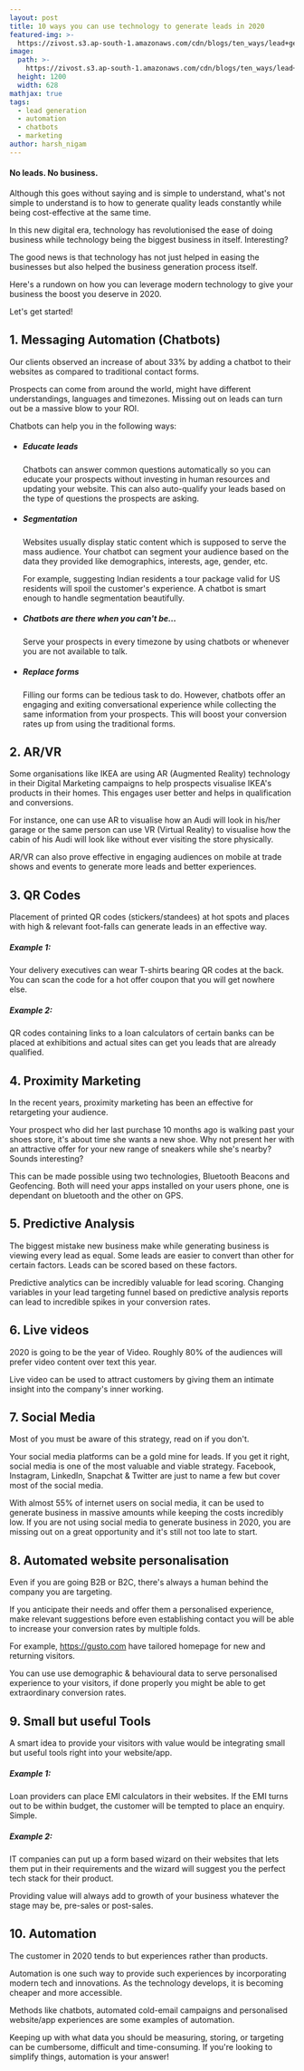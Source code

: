 ```yaml
---
layout: post
title: 10 ways you can use technology to generate leads in 2020
featured-img: >-
  https://zivost.s3.ap-south-1.amazonaws.com/cdn/blogs/ten_ways/lead+generation.jpg
image:
  path: >-
    https://zivost.s3.ap-south-1.amazonaws.com/cdn/blogs/ten_ways/lead+generation.jpg
  height: 1200
  width: 628
mathjax: true
tags:
  - lead generation
  - automation
  - chatbots
  - marketing
author: harsh_nigam
---
```


#### No leads. No business.

Although this goes without saying and is simple to understand, what's not simple to understand is to how to generate quality leads constantly while being cost-effective at the same time.

In this new digital era, technology has revolutionised the ease of doing business while technology being the biggest business in itself. Interesting?

The good news is that technology has not just helped in easing the businesses but also helped the business generation process itself.

Here's a rundown on how you can leverage modern technology to give your business the boost you deserve in 2020.

Let's get started!

## 1. Messaging Automation (Chatbots)
Our clients observed an increase of about 33% by adding a chatbot to their websites as compared to traditional contact forms.

Prospects can come from around the world, might have different understandings, languages and timezones. Missing out on leads can turn out be a massive blow to your ROI.

Chatbots can help you in the following ways:
- ##### Educate leads
    
    Chatbots can answer common questions automatically so you can educate your prospects without investing in human resources and updating your website. This can also auto-qualify your leads based on the type of questions the prospects are asking.
- ##### Segmentation
    Websites usually display static content which is supposed to serve the mass audience. Your chatbot can segment your audience based on the data they provided like demographics, interests, age, gender, etc.

    For example, suggesting Indian residents a tour package valid for US residents will spoil the customer's experience. A chatbot is smart enough to handle segmentation beautifully.
- ##### Chatbots are there when you can't be...
    Serve your prospects in every timezone by using chatbots or whenever you are not available to talk.
- ##### Replace forms
    Filling our forms can be tedious task to do. However, chatbots offer an engaging and exiting conversational experience while collecting the same information from your prospects. This will boost your conversion rates up from using the traditional forms.
## 2. AR/VR
Some organisations like IKEA are using AR (Augmented Reality) technology in their Digital Marketing campaigns to help prospects visualise IKEA's products in their homes. This engages user better and helps in qualification and conversions.

For instance, one can use AR to visualise how an Audi will look in his/her garage or the same person can use VR (Virtual Reality) to visualise how the cabin of his Audi will look like without ever visiting the store physically.

AR/VR can also prove effective in engaging audiences on mobile at trade shows and events to generate more leads and better experiences.
## 3. QR Codes
Placement of printed QR codes (stickers/standees) at hot spots and places with high & relevant foot-falls can generate leads in an effective way.

##### Example 1: 
Your delivery executives can wear T-shirts bearing QR codes at the back. You can scan the code for a hot offer coupon that you will get nowhere else.

##### Example 2: 
QR codes containing links to a loan calculators of certain banks can be placed at exhibitions and actual sites can get you leads that are already qualified.

## 4. Proximity Marketing
In the recent years, proximity marketing has been an effective for retargeting your audience.

Your prospect who did her last purchase 10 months ago is walking past your shoes store, it's about time she wants a new shoe. Why not present her with an attractive offer for your new range of sneakers while she's nearby? Sounds interesting?

This can be made possible using two technologies, Bluetooth Beacons and Geofencing. Both will need your apps installed on your users phone, one is dependant on bluetooth and the other on GPS.
## 5. Predictive Analysis
The biggest mistake new business make while generating business is viewing every lead as equal. Some leads are easier to convert than other for certain factors. Leads can be scored based on these factors.

Predictive analytics can be incredibly valuable for lead scoring. Changing variables in your lead targeting funnel based on predictive analysis reports can lead to incredible spikes in your conversion rates.
## 6. Live videos
2020 is going to be the year of Video. Roughly 80% of the audiences will prefer video content over text this year.

Live video can be used to attract customers by giving them an intimate insight into the company's inner working.
## 7. Social Media
Most of you must be aware of this strategy, read on if you don't.

Your social media platforms can be a gold mine for leads. If you get it right, social media is one of the most valuable and viable strategy. Facebook, Instagram, LinkedIn, Snapchat & Twitter are just to name a few but cover most of the social media.

With almost 55% of internet users on social media, it can be used to generate business in massive amounts while keeping the costs incredibly low. If you are not using social media to generate business in 2020, you are missing out on a great opportunity and it's still not too late to start.
## 8. Automated website personalisation
Even if you are going B2B or B2C, there's always a human behind the company you are targeting.

If you anticipate their needs and offer them a personalised experience, make relevant suggestions before even establishing contact you will be able to increase your conversion rates by multiple folds.

For example, https://gusto.com have tailored homepage for new and returning visitors.

You can use use demographic & behavioural data to serve personalised experience to your visitors, if done properly you might be able to get extraordinary conversion rates.
## 9. Small but useful Tools
A smart idea to provide your visitors with value would be integrating small but useful tools right into your website/app.

##### Example 1: 
Loan providers can place EMI calculators in their websites. If the EMI turns out to be within budget, the customer will be tempted to place an enquiry. Simple.

##### Example 2: 
IT companies can put up a form based wizard on their websites that lets them put in their requirements and the wizard will suggest you the perfect tech stack for their product.

Providing value will always add to growth of your business whatever the stage may be, pre-sales or post-sales.
## 10. Automation
The customer in 2020 tends to but experiences rather than products.

Automation is one such way to provide such experiences by incorporating modern tech and innovations. As the technology develops, it is becoming cheaper and more accessible.

Methods like chatbots, automated cold-email campaigns and personalised website/app experiences are some examples of automation.

Keeping up with what data you should be measuring, storing, or targeting can be cumbersome, difficult and time-consuming. If you're looking to simplify things, automation is your answer!
